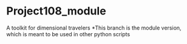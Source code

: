 # Project108_module
A toolkit for dimensional travelers
*This branch is the module version, which is meant to be used in other python scripts